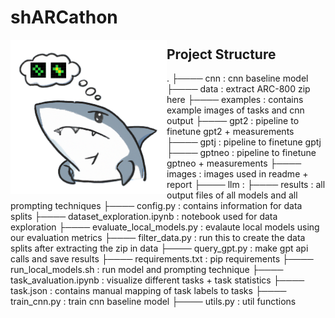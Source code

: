 # shARCathon
<img align="left" src="images/sharcathon.png" width="250" alt="">

## Project Structure

.
├──── cnn : cnn baseline model
├──── data : extract ARC-800 zip here
├──── examples : contains example images of tasks and cnn output
├──── gpt2 : pipeline to finetune gpt2 + measurements
├──── gptj : pipeline to finetune gptj
├──── gptneo : pipeline to finetune gptneo + measurements
├──── images : images used in readme + report
├──── llm : 
├──── results : all output files of all models and all prompting techniques
├──── config.py : contains information for data splits
├──── dataset_exploration.ipynb : notebook used for data exploration
├──── evaluate_local_models.py : evalaute local models using our evaluation metrics
├──── filter_data.py : run this to create the data splits after extracting the zip in data
├──── query_gpt.py : make gpt api calls and save results
├──── requirements.txt : pip requirements
├──── run_local_models.sh : run model and prompting technique
├──── task_avaluation.ipynb : visualize different tasks + task statistics
├──── task.json : contains manual mapping of task labels to tasks
├──── train_cnn.py : train cnn baseline model
├──── utils.py : util functions

